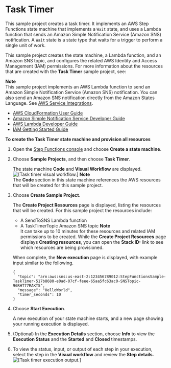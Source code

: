 # Task Timer<a name="task-timer-sample"></a>

This sample project creates a task timer\. It implements an AWS Step Functions state machine that implements a `Wait` state, and uses a Lambda function that sends an Amazon Simple Notification Service \(Amazon SNS\) notification\. A `Wait` state is a state type that waits for a trigger to perform a single unit of work\.

This sample project creates the state machine, a Lambda function, and an Amazon SNS topic, and configures the related AWS Identity and Access Management \(IAM\) permissions\. For more information about the resources that are created with the **Task Timer** sample project, see:

**Note**  
This sample project implements an AWS Lambda function to send an Amazon Simple Notification Service \(Amazon SNS\) notification\. You can also send an Amazon SNS notification directly from the Amazon States Language\. See [AWS Service Integrations](concepts-connectors.md)\.
+ [AWS CloudFormation User Guide](https://docs.aws.amazon.com/AWSCloudFormation/latest/UserGuide/)
+ [Amazon Simple Notification Service Developer Guide](https://docs.aws.amazon.com/sns/latest/dg/)
+ [AWS Lambda Developer Guide](https://docs.aws.amazon.com/lambda/latest/dg/)
+ [IAM Getting Started Guide](https://docs.aws.amazon.com/IAM/latest/GettingStartedGuide/)

**To create the Task Timer state machine and provision all resources**

1. Open the [Step Functions console](https://console.aws.amazon.com/states/home?region=us-east-1#/) and choose **Create a state machine**\.

1. Choose **Sample Projects**, and then choose **Task Timer**\.

   The state machine **Code** and **Visual Workflow** are displayed\.  
![\[Task timer visual workflow.\]](http://docs.aws.amazon.com/step-functions/latest/dg/images/tutorial-create-state-machine-task-timer-preview.png)
**Note**  
The **Code** section in this state machine references the AWS resources that will be created for this sample project\.

1. Choose **Create Sample Project**\.

   The **Create Project Resources** page is displayed, listing the resources that will be created\. For this sample project the resources include:
   + A SendToSNS Lambda function
   + A TaskTimerTopic Amazon SNS topic
**Note**  
It can take up to 10 minutes for these resources and related IAM permissions to be created\. While the **Create Project Resources** page displays **Creating resources**, you can open the **Stack ID:** link to see which resources are being provisioned\.

   When complete, the **New execution** page is displayed, with example input similar to the following\.

   ```
   {
     "topic": "arn:aws:sns:us-east-2:123456789012:StepFunctionsSample-TaskTimer-517b8680-e0ad-07cf-feee-65aa5fc63ac0-SNSTopic-96RHT77RAKTS",
     "message": "HelloWorld",
     "timer_seconds": 10
   }
   ```

1. Choose **Start Execution**\.

   A new execution of your state machine starts, and a new page showing your running execution is displayed\.

1. \(Optional\) In the **Execution Details** section, choose **Info** to view the **Execution Status** and the **Started** and **Closed** timestamps\.

1. To view the status, input, or output of each step in your execution, select the step in the **Visual workflow** and review the **Step details\.**  
![\[Task timer execution output.\]](http://docs.aws.amazon.com/step-functions/latest/dg/images/tutorial-console-task-timer-state-machine-execution-output.png)